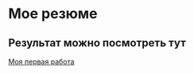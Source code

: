 # Мое резюме

## Результат можно посмотреть тут

[Моя первая работа](https://goodtwister.github.io/resume/)
